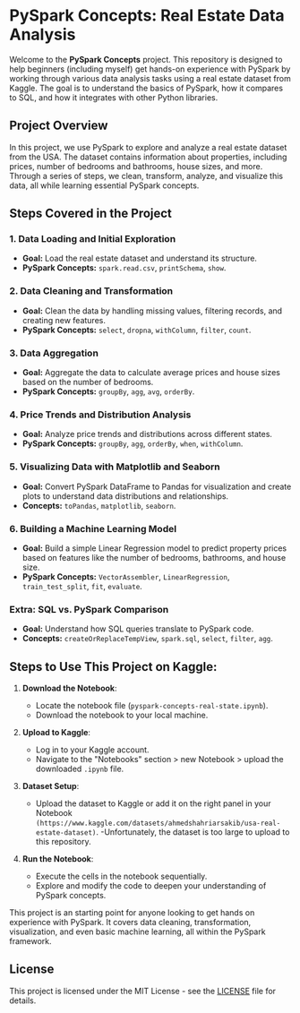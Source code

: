 # PySpark Concepts: Real Estate Data Analysis

Welcome to the **PySpark Concepts** project. This repository is designed to help beginners (including myself) get hands-on experience with PySpark by working through various data analysis tasks using a real estate dataset from Kaggle. The goal is to understand the basics of PySpark, how it compares to SQL, and how it integrates with other Python libraries.

## Project Overview

In this project, we use PySpark to explore and analyze a real estate dataset from the USA. The dataset contains information about properties, including prices, number of bedrooms and bathrooms, house sizes, and more. Through a series of steps, we clean, transform, analyze, and visualize this data, all while learning essential PySpark concepts.

## Steps Covered in the Project

### 1. **Data Loading and Initial Exploration**
   - **Goal:** Load the real estate dataset and understand its structure.
   - **PySpark Concepts:** `spark.read.csv`, `printSchema`, `show`.

### 2. **Data Cleaning and Transformation**
   - **Goal:** Clean the data by handling missing values, filtering records, and creating new features.
   - **PySpark Concepts:** `select`, `dropna`, `withColumn`, `filter`, `count`.

### 3. **Data Aggregation**
   - **Goal:** Aggregate the data to calculate average prices and house sizes based on the number of bedrooms.
   - **PySpark Concepts:** `groupBy`, `agg`, `avg`, `orderBy`.

### 4. **Price Trends and Distribution Analysis**
   - **Goal:** Analyze price trends and distributions across different states.
   - **PySpark Concepts:** `groupBy`, `agg`, `orderBy`, `when`, `withColumn`.

### 5. **Visualizing Data with Matplotlib and Seaborn**
   - **Goal:** Convert PySpark DataFrame to Pandas for visualization and create plots to understand data distributions and relationships.
   - **Concepts:** `toPandas`, `matplotlib`, `seaborn`.

### 6. **Building a Machine Learning Model**
   - **Goal:** Build a simple Linear Regression model to predict property prices based on features like the number of bedrooms, bathrooms, and house size.
   - **PySpark Concepts:** `VectorAssembler`, `LinearRegression`, `train_test_split`, `fit`, `evaluate`.

### Extra: **SQL vs. PySpark Comparison**
   - **Goal:** Understand how SQL queries translate to PySpark code.
   - **Concepts:** `createOrReplaceTempView`, `spark.sql`, `select`, `filter`, `agg`.

## Steps to Use This Project on Kaggle:

1. **Download the Notebook**:
   - Locate the notebook file (`pyspark-concepts-real-state.ipynb`).
   - Download the notebook to your local machine.

2. **Upload to Kaggle**:
   - Log in to your Kaggle account.
   - Navigate to the "Notebooks" section > new Notebook > upload the downloaded `.ipynb` file.

3. **Dataset Setup**:
   - Upload the dataset to Kaggle or add it on the right panel in your Notebook `(https://www.kaggle.com/datasets/ahmedshahriarsakib/usa-real-estate-dataset)`.
   -Unfortunately, the dataset is too large to upload to this repository.

5. **Run the Notebook**:
   - Execute the cells in the notebook sequentially.
   - Explore and modify the code to deepen your understanding of PySpark concepts.

This project is an starting point for anyone looking to get hands on experience with PySpark. It covers data cleaning, transformation, visualization, and even basic machine learning, all within the PySpark framework.

## License

This project is licensed under the MIT License - see the [LICENSE](./LICENSE) file for details.

